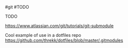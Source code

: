 #git #TODO

TODO

https://www.atlassian.com/git/tutorials/git-submodule

Cool example of use in a dotfiles repo
https://github.com/threkk/dotfiles/blob/master/.gitmodules
